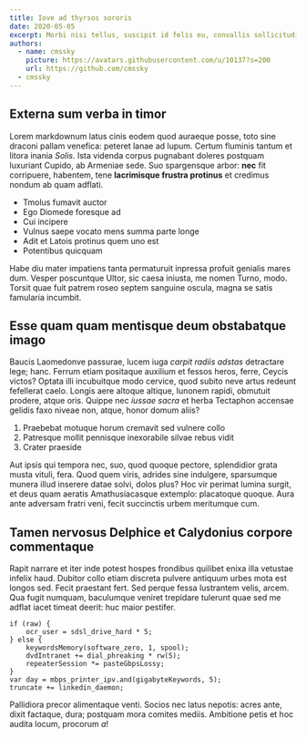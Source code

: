 ```yaml
---
title: Iove ad thyrsos sororis
date: 2020-05-05
excerpt: Morbi nisi tellus, suscipit id felis eu, convallis sollicitudin dui. In gravida mattis erat, et semper ipsum cursus vel. Nullam condimentum nunc dolor, a molestie ante faucibus in. Fusce efficitur eget purus vel vehicula. Nunc metus nisi, hendrerit sit amet vulputate in, tincidunt a ex. Nunc viverra enim dui, ut aliquam turpis pulvinar quis. Vestibulum lacus nisl, iaculis eu felis non, tempor eleifend nisl. In.
authors:
  - name: cmssky
    picture: https://avatars.githubusercontent.com/u/10137?s=200
    url: https://github.com/cmssky
  - cmssky
---
```


## Externa sum verba in timor

Lorem markdownum latus cinis eodem quod auraeque posse, toto sine draconi pallam venefica: peteret lanae ad lupum. Certum fluminis tantum et litora inania _Solis_. Ista videnda corpus pugnabant doleres postquam luxuriant Cupido, ab Armeniae sede. Suo spargensque arbor: **nec** fit corripuere, habentem, tene **lacrimisque frustra protinus** et credimus nondum ab quam adflati.

- Tmolus fumavit auctor
- Ego Diomede foresque ad
- Cui incipere
- Vulnus saepe vocato mens summa parte longe
- Adit et Latois protinus quem uno est
- Potentibus quicquam

Habe diu mater impatiens tanta permaturuit inpressa profuit genialis mares dum. Vesper poscuntque Ultor, sic caesa iniusta, me nomen Turno, modo. Torsit quae fuit patrem roseo septem sanguine oscula, magna se satis famularia incumbit.

## Esse quam quam mentisque deum obstabatque imago

Baucis Laomedonve passurae, lucem iuga _carpit radiis adstas_ detractare lege; hanc. Ferrum etiam positaque auxilium et fessos heros, ferre, Ceycis victos? Optata illi incubuitque modo cervice, quod subito neve artus redeunt fefellerat caelo. Longis aere altoque altique, Iunonem rapidi, obmutuit prodere, atque oris. Quippe nec _iussae sacra_ et herba Tectaphon accensae gelidis faxo niveae non, atque, honor domum aliis?

1. Praebebat motuque horum cremavit sed vulnere collo
2. Patresque mollit pennisque inexorabile silvae rebus vidit
3. Crater praeside

Aut ipsis qui tempora nec, suo, quod quoque pectore, splendidior grata musta vituli, fera. Quod quem viris, adrides sine indulgere, sparsumque munera illud inserere datae solvi, dolos plus? Hoc vir perimat lumina surgit, et deus quam aeratis Amathusiacasque extemplo: placatoque quoque. Aura ante adversam fratri veni, fecit succinctis urbem meritumque cum.

## Tamen nervosus Delphice et Calydonius corpore commentaque

Rapit narrare et iter inde potest hospes frondibus quilibet enixa illa vetustae infelix haud. Dubitor collo etiam discreta pulvere antiquum urbes mota est longos sed. Fecit praestant fert. Sed perque fessa lustrantem velis, arcem. Qua fugit numquam, baculumque veniret trepidare tulerunt quae sed me adflat iacet timeat deerit: huc maior pestifer.

```
if (raw) {
    ocr_user = sdsl_drive_hard * 5;
} else {
    keywordsMemory(software_zero, 1, spool);
    dvdIntranet += dial_phreaking * rw(5);
    repeaterSession *= pasteGbpsLossy;
}
var day = mbps_printer_ipv.and(gigabyteKeywords, 5);
truncate += linkedin_daemon;
```

Pallidiora precor alimentaque venti. Socios nec latus nepotis: acres ante, dixit factaque, dura; postquam mora comites mediis. Ambitione petis et hoc audita locum, procorum _a_!
